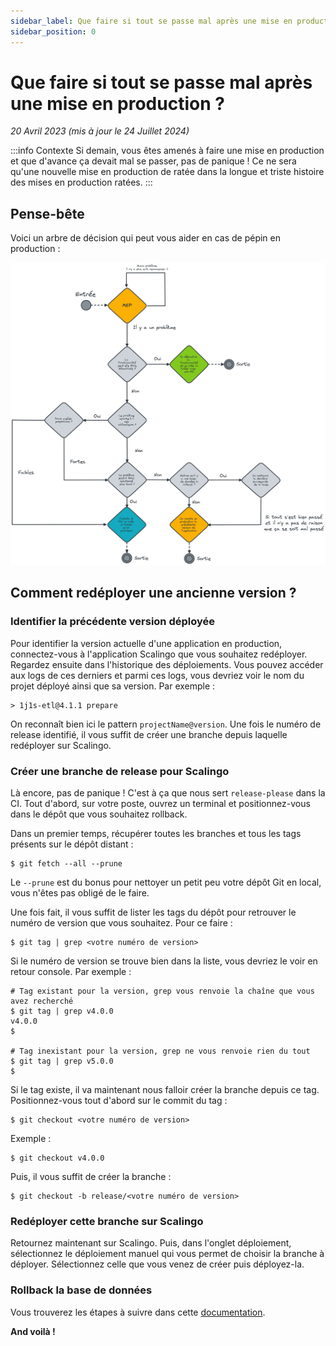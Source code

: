 ```yaml
---
sidebar_label: Que faire si tout se passe mal après une mise en production ?
sidebar_position: 0
---
```


# Que faire si tout se passe mal après une mise en production ?

_20 Avril 2023 (mis à jour le 24 Juillet 2024)_

:::info Contexte
Si demain, vous êtes amenés à faire une mise en production et que d'avance ça devait mal se passer, pas de panique ! 
Ce ne sera qu'une nouvelle mise en production de ratée dans la longue et triste histoire des mises en production ratées.
:::

## Pense-bête

Voici un arbre de décision qui peut vous aider en cas de pépin en production :

![Decisionnal Tree](../assets/decisional-tree-mep.png)

## Comment redéployer une ancienne version ?

### Identifier la précédente version déployée

Pour identifier la version actuelle d'une application en production, connectez-vous à l'application Scalingo que vous 
souhaitez redéployer. Regardez ensuite dans l'historique des déploiements. Vous pouvez accéder aux logs de ces derniers 
et parmi ces logs, vous devriez voir le nom du projet déployé ainsi que sa version. Par exemple :

```shell
> 1j1s-etl@4.1.1 prepare
```

On reconnaît bien ici le pattern `projectName@version`. Une fois le numéro de release identifié, il vous suffit de créer
 une branche depuis laquelle redéployer sur Scalingo.

### Créer une branche de release pour Scalingo

Là encore, pas de panique ! C'est à ça que nous sert `release-please` dans la CI. Tout d'abord, sur votre poste, ouvrez 
un terminal et positionnez-vous dans le dépôt que vous souhaitez rollback.

Dans un premier temps, récupérer toutes les branches et tous les tags présents sur le dépôt distant :

```shell
$ git fetch --all --prune
```

Le `--prune` est du bonus pour nettoyer un petit peu votre dépôt Git en local, vous n'êtes pas obligé de le faire.

Une fois fait, il vous suffit de lister les tags du dépôt pour retrouver le numéro de version que vous souhaitez. Pour 
ce faire :

```shell
$ git tag | grep <votre numéro de version>
```

Si le numéro de version se trouve bien dans la liste, vous devriez le voir en retour console. Par exemple :

```shell
# Tag existant pour la version, grep vous renvoie la chaîne que vous avez recherché
$ git tag | grep v4.0.0
v4.0.0
$

# Tag inexistant pour la version, grep ne vous renvoie rien du tout
$ git tag | grep v5.0.0
$
```

Si le tag existe, il va maintenant nous falloir créer la branche depuis ce tag. Positionnez-vous tout d'abord sur le 
commit du tag :

```shell
$ git checkout <votre numéro de version>
```

Exemple :

```shell
$ git checkout v4.0.0
```

Puis, il vous suffit de créer la branche :

```shell
$ git checkout -b release/<votre numéro de version>
```

### Redéployer cette branche sur Scalingo

Retournez maintenant sur Scalingo. Puis, dans l'onglet déploiement, sélectionnez le déploiement manuel qui vous permet 
de choisir la branche à déployer. Sélectionnez celle que vous venez de créer puis déployez-la.

### Rollback la base de données

Vous trouverez les étapes à suivre dans cette [documentation](./rollback-database.md).

**And voilà !**
